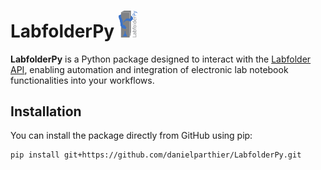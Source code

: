 # LabfolderPy <img src="logo/LabfolderPy.svg" alt="LabfolderPy Logo" width="30"/>

**LabfolderPy** is a Python package designed to interact with the [Labfolder API](https://labforward.io/labfolder), enabling automation and integration of electronic lab notebook functionalities into your workflows.

## Installation

You can install the package directly from GitHub using pip:

```bash
pip install git+https://github.com/danielparthier/LabfolderPy.git
```